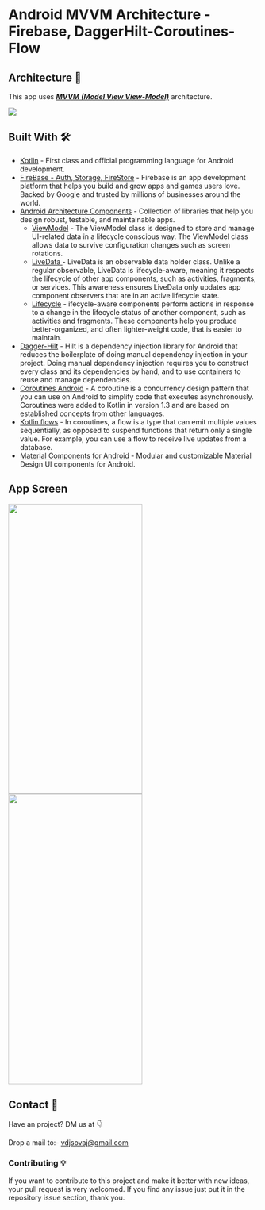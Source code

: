 # Android MVVM Architecture - Firebase, DaggerHilt-Coroutines-Flow


## Architecture 🗼

This app uses [***MVVM (Model View
View-Model)***](https://developer.android.com/jetpack/docs/guide#recommended-app-arch) architecture.

![](https://developer.android.com/topic/libraries/architecture/images/final-architecture.png)

## Built With 🛠

- [Kotlin](https://kotlinlang.org/) - First class and official programming language for Android
  development.
- [FireBase - Auth, Storage, FireStore](https://firebase.google.com/) - Firebase is an app development platform that helps you build and grow apps and games users love. Backed by Google and trusted by millions of businesses around the world.
- [Android Architecture Components](https://developer.android.com/topic/libraries/architecture) -
  Collection of libraries that help you design robust, testable, and maintainable apps.
  - [ViewModel](https://developer.android.com/topic/libraries/architecture/viewmodel) - The ViewModel class is designed to store and manage UI-related data in a lifecycle conscious way. The ViewModel class allows data to survive configuration changes such as screen rotations.
  - [LiveData ](https://developer.android.com/topic/libraries/architecture/livedata) - LiveData is an observable data holder class. Unlike a regular observable, LiveData is lifecycle-aware, meaning it respects the lifecycle of other app components, such as activities, fragments, or services. This awareness ensures LiveData only updates app component observers that are in an active lifecycle state.
  - [Lifecycle](https://developer.android.com/jetpack/androidx/releases/lifecycle) - ifecycle-aware components perform actions in response to a change in the lifecycle status of another component, such as activities and fragments. These components help you produce better-organized, and often lighter-weight code, that is easier to maintain.
- [Dagger-Hilt](https://developer.android.com/training/dependency-injection/hilt-android) - Hilt is a dependency injection library for Android that reduces the boilerplate of doing manual dependency injection in your project. Doing manual dependency injection requires you to construct every class and its dependencies by hand, and to use containers to reuse and manage dependencies.
- [Coroutines Android](https://developer.android.com/kotlin/coroutines) - A coroutine is a concurrency design pattern that you can use on Android to simplify code that executes asynchronously. Coroutines were added to Kotlin in version 1.3 and are based on established concepts from other languages.
- [Kotlin flows](https://developer.android.com/kotlin/flow) - In coroutines, a flow is a type that can emit multiple values sequentially, as opposed to suspend functions that return only a single value. For example, you can use a flow to receive live updates from a database.
- [Material Components for Android](https://github.com/material-components/material-components-android) - Modular and customizable Material Design UI components for Android.

## App Screen

<img src="https://github.com/JahidHasanCO/Calculator-App/blob/master/ART/Calculator.png" width="270" height="585">    <img src="https://github.com/JahidHasanCO/Calculator-App/blob/master/ART/Calculator-Dark.png" width="270" height="585">


## Contact 📩

Have an project? DM us at 👇

Drop a mail to:- vdjsovaj@gmail.com

### Contributing 💡
If you want to contribute to this project and make it better with new ideas, your pull request is very welcomed.
If you find any issue just put it in the repository issue section, thank you.
